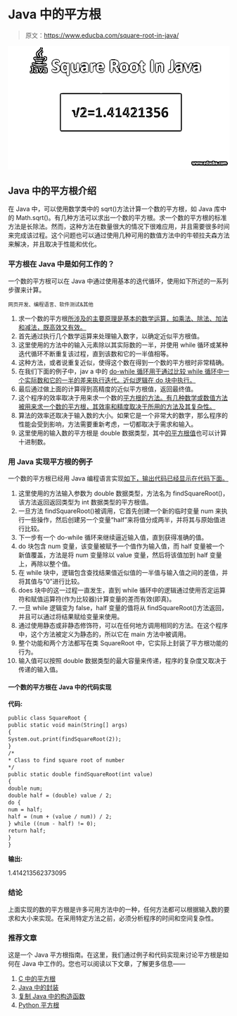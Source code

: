 # Java 中的平方根

> 原文：<https://www.educba.com/square-root-in-java/>

![square root in java](img/a663a974f81f763f9b275909566c204a.png)



## Java 中的平方根介绍

在 Java 中，可以使用数学类中的 sqrt()方法计算一个数的平方根，如 Java 库中的 Math.sqrt()。有几种方法可以求出一个数的平方根。求一个数的平方根的标准方法是长除法。然而，这种方法在数量很大的情况下很难应用，并且需要很多时间来完成该过程。这个问题也可以通过使用几种可用的数值方法中的牛顿拉夫森方法来解决，并且取决于性能和优化。

### 平方根在 Java 中是如何工作的？

一个数的平方根可以在 Java 中通过使用基本的迭代循环，使用如下所述的一系列步骤来计算。

<small>网页开发、编程语言、软件测试&其他</small>

1.  求一个数的平方根[所涉及的主要原理是基本的数学运算，如乘法、除法、加法和减法，既高效又有效。](https://www.educba.com/square-root-in-matlab/)
2.  首先通过执行几个数学运算来处理输入数字，以确定近似平方根值。
3.  这里使用的方法中的输入元素除以其实际数的一半，并使用 while 循环或某种迭代循环不断重复该过程，直到该数和它的一半值相等。
4.  这种方法，或者说重复近似，使得这个数在得到一个数的平方根时非常精确。
5.  在我们下面的例子中，jav a 中的 [do-while 循环用于通过比较 while 循环中一个实际数和它的一半的差来执行迭代。近似逻辑在 do 块中执行。](https://www.educba.com/do-while-loop-in-java/)
6.  最后通过做上面的计算得到高精度的近似平方根值，返回最终值。
7.  这个程序的效率取决于用来求一个数的[平方根的方法。有几种数学或数值方法被用来求一个数的平方根，其效率和精度取决于所用的方法及其复杂性。](https://www.educba.com/square-root-in-php/)
8.  算法的效率还取决于输入数的大小。如果它是一个非常大的数字，那么程序的性能会受到影响，方法需要重新考虑，一切都取决于需求和输入。
9.  这里使用的输入数的平方根是 double 数据类型，其中[的平方根值](https://www.educba.com/square-root-in-javascript/)也可以计算十进制数。

### 用 Java 实现平方根的例子

一个数的平方根已经用 Java 编程语言实现[如下，输出代码已经显示在代码下面。](https://www.educba.com/java-programming-language-features/)

1.  这里使用的方法输入参数为 double 数据类型，方法名为 findSquareRoot()，该方法返回返回类型为 int 数据类型的平方根值。
2.  一旦方法 findSquareRoot()被调用，它首先创建一个新的临时变量 num 来执行一些操作，然后创建另一个变量“half”来将值分成两半，并将其与原始值进行比较。
3.  下一步有一个 do-while 循环来继续逼近输入值，直到获得准确的值。
4.  do 块包含 num 变量，该变量被赋予一个值作为输入值，而 half 变量被一个新值覆盖，方法是将 num 变量除以 value 变量，然后将该值加到 half 变量上，再除以整个值。
5.  在 while 块中，逻辑包含查找结果值近似值的一半值与输入值之间的差值，并将其值与“0”进行比较。
6.  does 块中的这一过程一直发生，直到 while 循环中的逻辑通过使用否定运算符和赋值运算符(作为比较器)计算变量的差而有效(即真)。
7.  一旦 while 逻辑变为 false，half 变量的值将从 findSquareRoot()方法返回，并且可以通过将结果赋给变量来使用。
8.  通过使用静态或非静态修饰符，可以在任何地方调用相同的方法。在这个程序中，这个方法被定义为静态的，所以它在 main 方法中被调用。
9.  整个功能和两个方法都写在类 SquareRoot 中，它实际上封装了平方根功能的行为。
10.  输入值可以按照 double 数据类型的最大容量来传递，程序的复杂度又取决于传递的输入值。

#### 一个数的平方根在 Java 中的代码实现

**代码:**

```
public class SquareRoot {
public static void main(String[] args)
{
System.out.print(findSquareRoot(2));
}
/*
* Class to find square root of number
*/
public static double findSquareRoot(int value)
{
double num;
double half = (double) value / 2;
do {
num = half;
half = (num + (value / num)) / 2;
} while ((num - half) != 0);
return half;
}
}
```

**输出:**

1.414213562373095

### 结论

上面实现的数的平方根是许多可用方法中的一种，任何方法都可以根据输入数的要求和大小来实现。在采用特定方法之前，必须分析程序的时间和空间复杂性。

### 推荐文章

这是一个 Java 平方根指南。在这里，我们通过例子和代码实现来讨论平方根是如何在 Java 中工作的。您也可以阅读以下文章，了解更多信息——

1.  [C 中的平方根](https://www.educba.com/square-root-in-c/)
2.  [Java 中的封装](https://www.educba.com/encapsulation-in-java/)
3.  [复制 Java 中的构造函数](https://www.educba.com/copy-constructor-in-java/)
4.  [Python 平方根](https://www.educba.com/square-root-in-python/)





